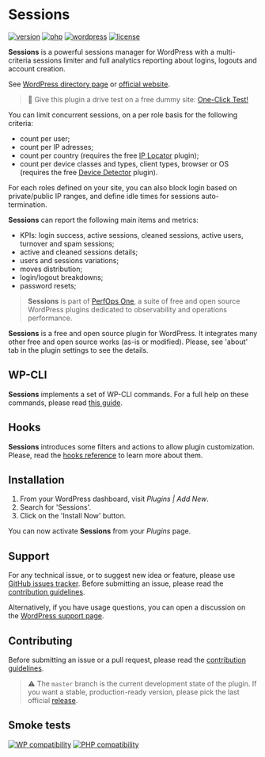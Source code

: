 # Sessions
[![version](https://badgen.net/github/release/Pierre-Lannoy/wp-sessions/)](https://wordpress.org/plugins/sessions/)
[![php](https://badgen.net/badge/php/7.2+/green)](https://wordpress.org/plugins/sessions/)
[![wordpress](https://badgen.net/badge/wordpress/5.2+/green)](https://wordpress.org/plugins/sessions/)
[![license](https://badgen.net/github/license/Pierre-Lannoy/wp-sessions/)](/license.txt)

__Sessions__ is a powerful sessions manager for WordPress with a multi-criteria sessions limiter and full analytics reporting about logins, logouts and account creation.

See [WordPress directory page](https://wordpress.org/plugins/sessions/) or [official website](https://perfops.one/sessions).

> 🎁 Give this plugin a drive test on a free dummy site: [One-Click Test!](https://tastewp.com/new/?pre-installed-plugin-slug=sessions)

You can limit concurrent sessions, on a per role basis for the following criteria:

* count per user;
* count per IP adresses;
* count per country (requires the free [IP Locator](https://wordpress.org/plugins/ip-locator/) plugin);
* count per device classes and types, client types, browser or OS (requires the free [Device Detector](https://wordpress.org/plugins/device-detector/) plugin).

For each roles defined on your site, you can also block login based on private/public IP ranges, and define idle times for sessions auto-termination.

__Sessions__ can report the following main items and metrics:

* KPIs: login success, active sessions, cleaned sessions, active users, turnover and spam sessions;
* active and cleaned sessions details;
* users and sessions variations;
* moves distribution;
* login/logout breakdowns;
* password resets;

> __Sessions__ is part of [PerfOps One](https://perfops.one/), a suite of free and open source WordPress plugins dedicated to observability and operations performance.

__Sessions__ is a free and open source plugin for WordPress. It integrates many other free and open source works (as-is or modified). Please, see 'about' tab in the plugin settings to see the details.

## WP-CLI

__Sessions__ implements a set of WP-CLI commands. For a full help on these commands, please read [this guide](WP-CLI.md).

## Hooks

__Sessions__ introduces some filters and actions to allow plugin customization. Please, read the [hooks reference](HOOKS.md) to learn more about them.

## Installation

1. From your WordPress dashboard, visit _Plugins | Add New_.
2. Search for 'Sessions'.
3. Click on the 'Install Now' button.

You can now activate __Sessions__ from your _Plugins_ page.

## Support

For any technical issue, or to suggest new idea or feature, please use [GitHub issues tracker](https://github.com/Pierre-Lannoy/wp-sessions/issues). Before submitting an issue, please read the [contribution guidelines](CONTRIBUTING.md).

Alternatively, if you have usage questions, you can open a discussion on the [WordPress support page](https://wordpress.org/support/plugin/sessions/). 

## Contributing

Before submitting an issue or a pull request, please read the [contribution guidelines](CONTRIBUTING.md).

> ⚠️ The `master` branch is the current development state of the plugin. If you want a stable, production-ready version, please pick the last official [release](https://github.com/Pierre-Lannoy/wp-sessions/releases).

## Smoke tests
[![WP compatibility](https://plugintests.com/plugins/sessions/wp-badge.svg)](https://plugintests.com/plugins/sessions/latest)
[![PHP compatibility](https://plugintests.com/plugins/sessions/php-badge.svg)](https://plugintests.com/plugins/sessions/latest)